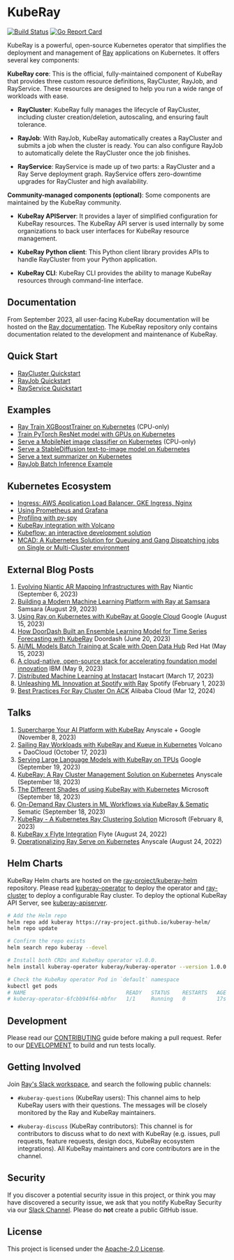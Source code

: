 # KubeRay

[![Build Status](https://github.com/ray-project/kuberay/workflows/Go-build-and-test/badge.svg)](https://github.com/ray-project/kuberay/actions)
[![Go Report Card](https://goreportcard.com/badge/github.com/ray-project/kuberay)](https://goreportcard.com/report/github.com/ray-project/kuberay)

KubeRay is a powerful, open-source Kubernetes operator that simplifies the deployment and management of [Ray](https://github.com/ray-project/ray) applications on Kubernetes. It offers several key components:

**KubeRay core**: This is the official, fully-maintained component of KubeRay that provides three custom resource definitions, RayCluster, RayJob, and RayService. These resources are designed to help you run a wide range of workloads with ease.

* **RayCluster**: KubeRay fully manages the lifecycle of RayCluster, including cluster creation/deletion, autoscaling, and ensuring fault tolerance.

* **RayJob**: With RayJob, KubeRay automatically creates a RayCluster and submits a job when the cluster is ready. You can also configure RayJob to automatically delete the RayCluster once the job finishes.

* **RayService**: RayService is made up of two parts: a RayCluster and a Ray Serve deployment graph. RayService offers zero-downtime upgrades for RayCluster and high availability.

**Community-managed components (optional)**: Some components are maintained by the KubeRay community.

* **KubeRay APIServer**: It provides a layer of simplified configuration for KubeRay resources. The KubeRay API server is used internally
by some organizations to back user interfaces for KubeRay resource management.

* **KubeRay Python client**: This Python client library provides APIs to handle RayCluster from your Python application.

* **KubeRay CLI**: KubeRay CLI provides the ability to manage KubeRay resources through command-line interface.

## Documentation

From September 2023, all user-facing KubeRay documentation will be hosted on the [Ray documentation](https://docs.ray.io/en/latest/cluster/kubernetes/index.html).
The KubeRay repository only contains documentation related to the development and maintenance of KubeRay.

## Quick Start

* [RayCluster Quickstart](https://docs.ray.io/en/master/cluster/kubernetes/getting-started/raycluster-quick-start.html)
* [RayJob Quickstart](https://docs.ray.io/en/master/cluster/kubernetes/getting-started/rayjob-quick-start.html)
* [RayService Quickstart](https://docs.ray.io/en/master/cluster/kubernetes/getting-started/rayservice-quick-start.html)

## Examples

* [Ray Train XGBoostTrainer on Kubernetes](https://docs.ray.io/en/master/cluster/kubernetes/examples/ml-example.html#kuberay-ml-example) (CPU-only)
* [Train PyTorch ResNet model with GPUs on Kubernetes](https://docs.ray.io/en/master/cluster/kubernetes/examples/gpu-training-example.html#kuberay-gpu-training-example)
* [Serve a MobileNet image classifier on Kubernetes](https://docs.ray.io/en/master/cluster/kubernetes/examples/mobilenet-rayservice.html#kuberay-mobilenet-rayservice-example) (CPU-only)
* [Serve a StableDiffusion text-to-image model on Kubernetes](https://docs.ray.io/en/master/cluster/kubernetes/examples/stable-diffusion-rayservice.html#kuberay-stable-diffusion-rayservice-example)
* [Serve a text summarizer on Kubernetes](https://docs.ray.io/en/master/cluster/kubernetes/examples/text-summarizer-rayservice.html#kuberay-text-summarizer-rayservice-example)
* [RayJob Batch Inference Example](https://docs.ray.io/en/master/cluster/kubernetes/examples/rayjob-batch-inference-example.html#kuberay-batch-inference-example)

## Kubernetes Ecosystem

* [Ingress: AWS Application Load Balancer, GKE Ingress, Nginx](https://docs.ray.io/en/master/cluster/kubernetes/k8s-ecosystem/ingress.html#kuberay-ingress)
* [Using Prometheus and Grafana](https://docs.ray.io/en/master/cluster/kubernetes/k8s-ecosystem/prometheus-grafana.html#kuberay-prometheus-grafana)
* [Profiling with py-spy](https://docs.ray.io/en/master/cluster/kubernetes/k8s-ecosystem/pyspy.html#kuberay-pyspy-integration)
* [KubeRay integration with Volcano](https://docs.ray.io/en/master/cluster/kubernetes/k8s-ecosystem/volcano.html#kuberay-volcano)
* [Kubeflow: an interactive development solution](https://docs.ray.io/en/master/cluster/kubernetes/k8s-ecosystem/kubeflow.html#kuberay-kubeflow-integration)
* [MCAD: A Kubernetes Solution for Queuing and Gang Dispatching jobs on Single or Multi-Cluster environment](https://github.com/ray-project/kuberay/blob/master/docs/guidance/kuberay-with-MCAD.md)

## External Blog Posts

1. [Evolving Niantic AR Mapping Infrastructures with Ray](https://nianticlabs.com/news/ray) Niantic (September 6, 2023)
2. [Building a Modern Machine Learning Platform with Ray at Samsara](https://www.samsara.com/blog/building-a-modern-machine-learning-platform-with-ray) Samsara (August 29, 2023)
3. [Using Ray on Kubernetes with KubeRay at Google Cloud](https://cloud.google.com/blog/products/containers-kubernetes/use-ray-on-kubernetes-with-kuberay) Google (August 15, 2023)
4. [How DoorDash Built an Ensemble Learning Model for Time Series Forecasting with KubeRay](https://doordash.engineering/2023/06/20/how-doordash-built-an-ensemble-learning-model-for-time-series-forecasting/) Doordash (June 20, 2023)
5. [AI/ML Models Batch Training at Scale with Open Data Hub](https://cloud.redhat.com/blog/ai/ml-models-batch-training-at-scale-with-open-data-hub) Red Hat (May 15, 2023)
6. [A cloud-native, open-source stack for accelerating foundation model innovation](https://research.ibm.com/blog/openshift-foundation-model-stack) IBM (May 9, 2023)
7. [Distributed Machine Learning at Instacart](https://tech.instacart.com/distributed-machine-learning-at-instacart-4b11d7569423) Instacart (March 17, 2023)
8. [Unleashing ML Innovation at Spotify with Ray](https://engineering.atspotify.com/2023/02/unleashing-ml-innovation-at-spotify-with-ray/) Spotify (February 1, 2023)
9. [Best Practices For Ray Cluster On ACK](https://www.alibabacloud.com/blog/best-practices-for-ray-clusters---ray-on-ack_600925) Alibaba Cloud (Mar 12, 2024)

## Talks

1. [Supercharge Your AI Platform with KubeRay](https://youtu.be/DgfJR6wR4BQ?si=QuK3j7VEkteSwglA) Anyscale + Google (November 8, 2023)
2. [Sailing Ray Workloads with KubeRay and Kueue in Kubernetes](https://www.youtube.com/watch?v=Q-sQLDMeJ8M) Volcano + DaoCloud (October 17, 2023)
3. [Serving Large Language Models with KubeRay on TPUs](https://raysummit.anyscale.com/agenda/sessions/135) Google (September 19, 2023)
4. [KubeRay: A Ray Cluster Management Solution on Kubernetes](https://raysummit.anyscale.com/agenda/sessions/184) Anyscale (September 18, 2023)
5. [The Different Shades of using KubeRay with Kubernetes](https://raysummit.anyscale.com/agenda/sessions/140) Microsoft (September 18, 2023)
6. [On-Demand Ray Clusters in ML Workflows via KubeRay & Sematic](https://raysummit.anyscale.com/agenda/sessions/164) Sematic (September 18, 2023)
7. [KubeRay - A Kubernetes Ray Clustering Solution](https://www.youtube.com/watch?v=tMEwSAeC1jo) Microsoft (February 8, 2023)
8. [KubeRay x Flyte Integration](https://www.youtube.com/watch?v=RmGynLp5u4Q) Flyte (August 24, 2022)
9. [Operationalizing Ray Serve on Kubernetes](https://youtu.be/NekkpRrcAWg?si=bpX7z64AuZiM_iUv) Anyscale (August 24, 2022)

## Helm Charts

KubeRay Helm charts are hosted on the [ray-project/kuberay-helm](https://github.com/ray-project/kuberay-helm) repository.
Please read [kuberay-operator](helm-chart/kuberay-operator/README.md) to deploy the operator and [ray-cluster](helm-chart/ray-cluster/README.md) to deploy a configurable Ray cluster.
To deploy the optional KubeRay API Server, see [kuberay-apiserver](helm-chart/kuberay-apiserver/README.md).


```sh
# Add the Helm repo
helm repo add kuberay https://ray-project.github.io/kuberay-helm/
helm repo update

# Confirm the repo exists
helm search repo kuberay --devel

# Install both CRDs and KubeRay operator v1.0.0.
helm install kuberay-operator kuberay/kuberay-operator --version 1.0.0

# Check the KubeRay operator Pod in `default` namespace
kubectl get pods
# NAME                                READY   STATUS    RESTARTS   AGE
# kuberay-operator-6fcbb94f64-mbfnr   1/1     Running   0          17s
```

## Development

Please read our [CONTRIBUTING](CONTRIBUTING.md) guide before making a pull request. Refer to our [DEVELOPMENT](./ray-operator/DEVELOPMENT.md) to build and run tests locally.

## Getting Involved

Join [Ray's Slack workspace](https://docs.google.com/forms/d/e/1FAIpQLSfAcoiLCHOguOm8e7Jnn-JJdZaCxPGjgVCvFijHB5PLaQLeig/viewform), and search the following public channels:

* `#kuberay-questions` (KubeRay users): This channel aims to help KubeRay users with their questions. The messages will be closely monitored by the Ray and KubeRay maintainers.

* `#kuberay-discuss` (KubeRay contributors): This channel is for contributors to discuss what to do next with KubeRay (e.g. issues, pull requests, feature requests, design docs, KubeRay ecosystem integrations). All KubeRay maintainers and core contributors are in the channel.

## Security

If you discover a potential security issue in this project, or think you may
have discovered a security issue, we ask that you notify KubeRay Security via our
[Slack Channel](https://ray-distributed.slack.com/archives/C02GFQ82JPM).
Please do **not** create a public GitHub issue.

## License

This project is licensed under the [Apache-2.0 License](LICENSE).
